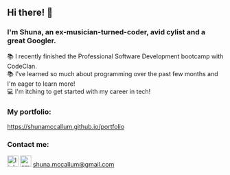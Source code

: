 ## Hi there! :wave:

### I'm Shuna, an ex-musician-turned-coder, avid cylist and a great Googler. 
:books: I recently finished the Professional Software Development bootcamp with CodeClan. <br />
:books: I've learned so much about programming over the past few months and I'm eager to learn more! <br />
:computer: I'm itching to get started with my career in tech! <br />

### My portfolio:
https://shunamccallum.github.io/portfolio

### Contact me:
[<img alt="linkedin" width="26px" src="https://www.freeiconspng.com/uploads/linkedin-linkedin-icon-flat-icon-linkedin-png-social-icon-png-11.png" />][<img alt="linkedin" width="26px" src="https://www.freeiconspng.com/uploads/linkedin-linkedin-icon-flat-icon-linkedin-png-social-icon-png-11.png" />]       <img alt="gmail" width="26px" src="https://upload.wikimedia.org/wikipedia/commons/thumb/7/7e/Gmail_icon_%282020%29.svg/2560px-Gmail_icon_%282020%29.svg.png" /> shuna.mccallum@gmail.com 

[<img alt="linkedin" width="26px" src="https://www.freeiconspng.com/uploads/linkedin-linkedin-icon-flat-icon-linkedin-png-social-icon-png-11.png" />]: https://www.linkedin.com/in/shuna-mccallum/
